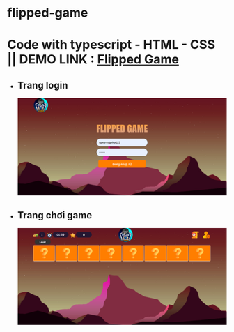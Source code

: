 # flipped-game

<h1>Code with typescript - HTML - CSS || DEMO LINK : <a href="https://latthe.namph.tech/" target="_blank">Flipped Game</a></h1>
<ul>
  <li>
    <h2>Trang login</h2>
    <img src="/image/logo.png"/>
  </li>
  <li>
     <h2>Trang chơi game</h2>
     <img src="/image/latthe1.png"/>
   </li>
</ul>
